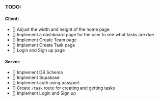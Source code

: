 ### TODO:

#### Client:

- [] Adjust the width and height of the home page
- [] Implement a dashboard page for the user to see what tasks are due
- [] Implement Create Team page
- [] Implement Create Task page
- [] Login and Sign up page

#### Server:

- [] Implement DB Schema
- [] Implement Supabase
- [] Implement auth using passport
- [] Create `/task` route for creating and getting tasks
- [] Implement Login and Sign up
